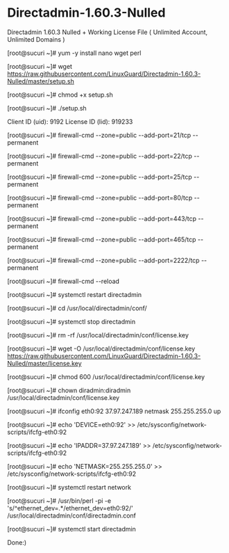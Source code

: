 # Directadmin-1.60.3-Nulled
Directadmin 1.60.3 Nulled + Working License File ( Unlimited Account, Unlimited Domains )


[root@sucuri ~]# yum -y install nano wget perl

[root@sucuri ~]# wget https://raw.githubusercontent.com/LinuxGuard/Directadmin-1.60.3-Nulled/master/setup.sh

[root@sucuri ~]# chmod +x setup.sh

[root@sucuri ~]# ./setup.sh

Client ID (uid):  9192
License ID (lid): 919233

[root@sucuri ~]# firewall-cmd --zone=public --add-port=21/tcp --permanent

[root@sucuri ~]# firewall-cmd --zone=public --add-port=22/tcp --permanent

[root@sucuri ~]# firewall-cmd --zone=public --add-port=25/tcp --permanent

[root@sucuri ~]# firewall-cmd --zone=public --add-port=80/tcp --permanent

[root@sucuri ~]# firewall-cmd --zone=public --add-port=443/tcp --permanent

[root@sucuri ~]# firewall-cmd --zone=public --add-port=465/tcp --permanent

[root@sucuri ~]# firewall-cmd --zone=public --add-port=2222/tcp --permanent

[root@sucuri ~]# firewall-cmd --reload

[root@sucuri ~]# systemctl restart directadmin

[root@sucuri ~]# cd /usr/local/directadmin/conf/

[root@sucuri ~]# systemctl stop directadmin

[root@sucuri ~]# rm -rf /usr/local/directadmin/conf/license.key

[root@sucuri ~]# wget -O /usr/local/directadmin/conf/license.key https://raw.githubusercontent.com/LinuxGuard/Directadmin-1.60.3-Nulled/master/license.key

[root@sucuri ~]# chmod 600 /usr/local/directadmin/conf/license.key

[root@sucuri ~]# chown diradmin:diradmin /usr/local/directadmin/conf/license.key

[root@sucuri ~]# ifconfig eth0:92 37.97.247.189 netmask 255.255.255.0 up

[root@sucuri ~]# echo 'DEVICE=eth0:92' >> /etc/sysconfig/network-scripts/ifcfg-eth0:92

[root@sucuri ~]# echo 'IPADDR=37.97.247.189' >> /etc/sysconfig/network-scripts/ifcfg-eth0:92

[root@sucuri ~]# echo 'NETMASK=255.255.255.0' >> /etc/sysconfig/network-scripts/ifcfg-eth0:92

[root@sucuri ~]# systemctl restart network

[root@sucuri ~]# /usr/bin/perl -pi -e 's/^ethernet_dev=.*/ethernet_dev=eth0:92/' /usr/local/directadmin/conf/directadmin.conf

[root@sucuri ~]# systemctl start directadmin

Done:)
